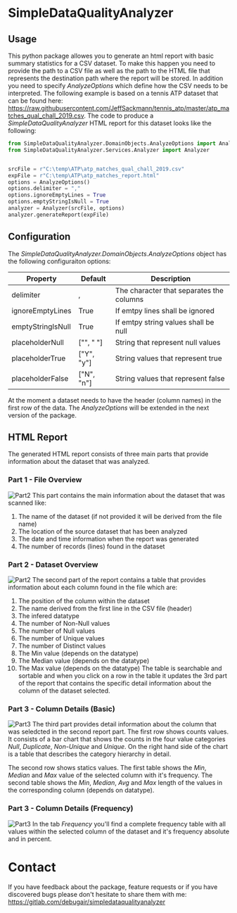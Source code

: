 # SimpleDataQualityAnalyzer

## Usage
This python package allowes you to generate an html report with basic summary statistics for a CSV dataset. To make this happen you need to provide the path to a CSV file as well as the path to the HTML file that represents the destination path where the report will be stored. In addition you need to specify *AnalyzeOptions* which define how the CSV needs to be interpreted. The following example is based on a tennis ATP dataset that can be found here: https://raw.githubusercontent.com/JeffSackmann/tennis_atp/master/atp_matches_qual_chall_2019.csv. The code to produce a *SimpleDataQualityAnalyzer* HTML report for this dataset looks like the following:

```python
from SimpleDataQualityAnalyzer.DomainObjects.AnalyzeOptions import AnalyzeOptions
from SimpleDataQualityAnalyzer.Services.Analyzer import Analyzer


srcFile = r"C:\temp\ATP\atp_matches_qual_chall_2019.csv"
expFile = r"C:\temp\ATP\atp_matches_report.html"
options = AnalyzeOptions()
options.delimiter = ","
options.ignoreEmptyLines = True
options.emptyStringIsNull = True
analyzer = Analyzer(srcFile, options)
analyzer.generateReport(expFile)
```

## Configuration
The *SimpleDataQualityAnalyzer.DomainObjects.AnalyzeOptions* object has the following configuraiton options:

| Property          | Default       | Description                               |
| ----------------- | ------------- | ----------------------------------------- |
| delimiter         | ,             | The character that separates the columns  |
| ignoreEmptyLines  | True          | If emtpy lines shall be ignored           |
| emptyStringIsNull | True          | If emtpy string values shall be null      |
| placeholderNull   | ["", " "]     | String that represent null values         |
| placeholderTrue   | ["Y", "y"]    | String values that represent true         |
| placeholderFalse  | ["N", "n"]    | String values that represent false        |

At the moment a dataset needs to have the header (column names) in the first row of the data. The *AnalyzeOptions* will be extended in the next version of the package.

## HTML Report
The generated HTML report consists of three main parts that provide information about the dataset that was analyzed.

### Part 1 - File Overview
![Part2](https://fullbox.ch/wp-content/uploads/2020/08/report-part-1.png "HTML Report Part 1 - File Overview")
This part contains the main information about the dataset that was scanned like:
1. The name of the dataset (if not provided it will be derived from the file name)
2. The location of the source dataset that has been analyzed
3. The date and time information when the report was generated
4. The number of records (lines) found in the dataset

### Part 2 - Dataset Overview
![Part2](https://fullbox.ch/wp-content/uploads/2020/08/report-part-2.png "HTML Report Part 2 - Dataset Overview")
The second part of the report contains a table that provides information about each column found in the file which are:
1. The position of the column within the dataset
2. The name derived from the first line in the CSV file (header)
3. The infered datatype
4. The number of Non-Null values
5. The number of Null values
6. The number of Unique values
7. The number of Distinct values
8. The Min value (depends on the datatype)
8. The Median value (depends on the datatype)
8. The Max value (depends on the datatype)
The table is searchable and sortable and when you click on a row in the table it updates the 3rd part of the report that contains the specific detail information about the column of the dataset selected.

### Part 3 - Column Details (Basic)
![Part3](https://fullbox.ch/wp-content/uploads/2020/08/report-part-3-basic.png "HTML Report Part 3 - Column Details (Basic)")
The third part provides detail information about the column that was seledcted in the second report part. The first row shows counts values. It consists of a bar chart that shows the counts in the four value categories *Null*, *Duplicate*, *Non-Unique* and *Unique*. On the right hand side of the chart is a table that describes the category hierarchy in detail.

The second row shows statics values. The first table shows the *Min*, *Median* and *Max* value of the selected column with it's frequency. The second table shows the *Min*, *Median*, *Avg* and *Max* length of the values in the corresponding column (depends on datatype).

### Part 3 - Column Details (Frequency)
![Part3](https://fullbox.ch/wp-content/uploads/2020/08/report-part-3-frequency.png "HTML Report Part 3 - Column Details (Frequency)")
In the tab *Frequency* you'll find a complete frequency table with all values within the selected column of the dataset and it's frequency absolute and in percent.

# Contact
If you have feedback about the package, feature requests or if you have discovered bugs please don't hesitate to share them with me: https://gitlab.com/debugair/simpledataqualityanalyzer